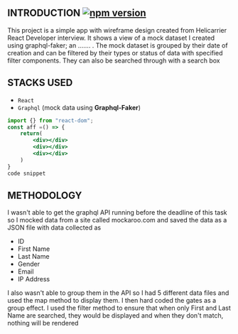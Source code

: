 ## INTRODUCTION [![npm version](https://img.shields.io/npm/v/react.svg?style=flat)](https://www.npmjs.com/package/react)

This project is a simple app with wireframe design created from Helicarrier React Developer interview. It shows a view of a mock dataset I created using graphql-faker; an ....... . The mock dataset is grouped by their date of creation and can be filtered by their types or status of data with specified filter components. They can also be searched through with a search box

## STACKS USED

- `React`
- `Graphql` (mock data using **Graphql-Faker**)

```jsx
import {} from "react-dom";
const aff =() => {
    return(
        <div></div>
        <div></div>
        <div></div>
    )
}
code snippet
```

## METHODOLOGY
I wasn't able to get the graphql API running before the deadline of this task so I mocked data from a site called mockaroo.com and saved the data as a JSON file with data collected as 
- ID
- First Name
- Last Name
- Gender
- Email
- IP Address

I also wasn't able to group them in the API so I had 5 different data files and used the map method to display them. I then hard coded the gates as a group effect. I used the filter method to ensure that when only First and Last Name are searched, they would be displayed and when they don't match, nothing will be rendered
